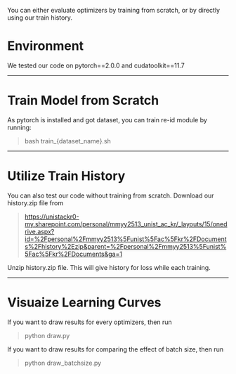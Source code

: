 You can either evaluate optimizers by training from scratch, or by directly using our train history.
# Environment
We tested our code on pytorch==2.0.0 and cudatoolkit==11.7

---

# Train Model from Scratch
As pytorch is installed and got dataset, you can train re-id module by running:

> bash train_{dataset_name}.sh
---

# Utilize Train History
You can also test our code without training from scratch.
Download our history.zip file from
> https://unistackr0-my.sharepoint.com/personal/mmyy2513_unist_ac_kr/_layouts/15/onedrive.aspx?id=%2Fpersonal%2Fmmyy2513%5Funist%5Fac%5Fkr%2FDocuments%2Fhistory%2Ezip&parent=%2Fpersonal%2Fmmyy2513%5Funist%5Fac%5Fkr%2FDocuments&ga=1

Unzip history.zip file.
This will give history for loss while each training.

---
# Visuaize Learning Curves
If you want to draw results for every optimizers, then run

> python draw.py

If you want to draw results for comparing the effect of batch size, then run

> python draw_batchsize.py
